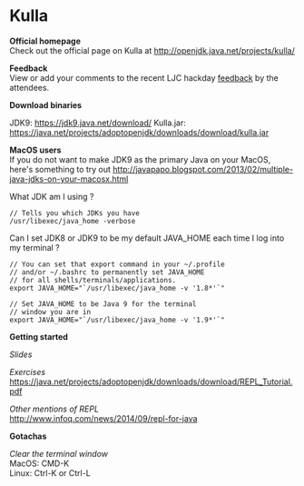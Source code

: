# Kulla

**Official homepage** <br/>
Check out the official page on Kulla at 
http://openjdk.java.net/projects/kulla/

**Feedback**  
View or add your comments to the recent LJC hackday [feedback](https://docs.google.com/document/d/1b236MW-cliUrmSWyVkBBs460Inh5lLcLvRsOmGThzlg/edit?usp=sharing) by the attendees.

**Download binaries**  

JDK9: https://jdk9.java.net/download/
Kulla.jar: https://java.net/projects/adoptopenjdk/downloads/download/kulla.jar


**MacOS users**<br/>
If you do not want to make JDK9 as the primary Java on your MacOS, here's something to try out http://javapapo.blogspot.com/2013/02/multiple-java-jdks-on-your-macosx.html

What JDK am I using ?
```
// Tells you which JDKs you have
/usr/libexec/java_home -verbose
```

Can I set JDK8 or JDK9 to be my default JAVA_HOME each time I log into my terminal ?

```
// You can set that export command in your ~/.profile
// and/or ~/.bashrc to permanently set JAVA_HOME
// for all shells/terminals/applications.
export JAVA_HOME="`/usr/libexec/java_home -v '1.8*'`"

// Set JAVA_HOME to be Java 9 for the terminal
// window you are in
export JAVA_HOME="`/usr/libexec/java_home -v '1.9*'`"
```

**Getting started**

*Slides*

*Exercises*
https://java.net/projects/adoptopenjdk/downloads/download/REPL_Tutorial.pdf

*Other mentions of REPL*  
http://www.infoq.com/news/2014/09/repl-for-java


**Gotachas**  

*Clear the terminal window*  
 MacOS: CMD-K <br/>
 Linux: Ctrl-K or Ctrl-L